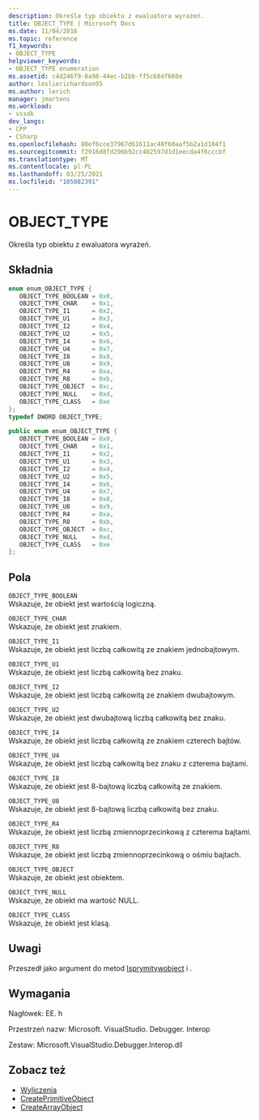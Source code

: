 ```yaml
---
description: Określa typ obiektu z ewaluatora wyrażeń.
title: OBJECT_TYPE | Microsoft Docs
ms.date: 11/04/2016
ms.topic: reference
f1_keywords:
- OBJECT_TYPE
helpviewer_keywords:
- OBJECT_TYPE enumeration
ms.assetid: c4d246f9-8a98-44ec-b2bb-ff5c684f668e
author: leslierichardson95
ms.author: lerich
manager: jmartens
ms.workload:
- vssdk
dev_langs:
- CPP
- CSharp
ms.openlocfilehash: 80ef6cce37967d61611ac48f60aaf5b2a1d184f1
ms.sourcegitcommit: f2916d8fd296b92cc402597d1d1eecda4f6cccbf
ms.translationtype: MT
ms.contentlocale: pl-PL
ms.lasthandoff: 03/25/2021
ms.locfileid: "105082391"
---
```

# <a name="object_type"></a>OBJECT_TYPE
Określa typ obiektu z ewaluatora wyrażeń.

## <a name="syntax"></a>Składnia

```cpp
enum enum_OBJECT_TYPE { 
   OBJECT_TYPE_BOOLEAN = 0x0,
   OBJECT_TYPE_CHAR    = 0x1,
   OBJECT_TYPE_I1      = 0x2,
   OBJECT_TYPE_U1      = 0x3,
   OBJECT_TYPE_I2      = 0x4,
   OBJECT_TYPE_U2      = 0x5,
   OBJECT_TYPE_I4      = 0x6,
   OBJECT_TYPE_U4      = 0x7,
   OBJECT_TYPE_I8      = 0x8,
   OBJECT_TYPE_U8      = 0x9,
   OBJECT_TYPE_R4      = 0xa,
   OBJECT_TYPE_R8      = 0xb,
   OBJECT_TYPE_OBJECT  = 0xc,
   OBJECT_TYPE_NULL    = 0xd,
   OBJECT_TYPE_CLASS   = 0xe
};
typedef DWORD OBJECT_TYPE;
```

```csharp
public enum enum_OBJECT_TYPE { 
   OBJECT_TYPE_BOOLEAN = 0x0,
   OBJECT_TYPE_CHAR    = 0x1,
   OBJECT_TYPE_I1      = 0x2,
   OBJECT_TYPE_U1      = 0x3,
   OBJECT_TYPE_I2      = 0x4,
   OBJECT_TYPE_U2      = 0x5,
   OBJECT_TYPE_I4      = 0x6,
   OBJECT_TYPE_U4      = 0x7,
   OBJECT_TYPE_I8      = 0x8,
   OBJECT_TYPE_U8      = 0x9,
   OBJECT_TYPE_R4      = 0xa,
   OBJECT_TYPE_R8      = 0xb,
   OBJECT_TYPE_OBJECT  = 0xc,
   OBJECT_TYPE_NULL    = 0xd,
   OBJECT_TYPE_CLASS   = 0xe
};
```

## <a name="fields"></a>Pola
 `OBJECT_TYPE_BOOLEAN`\
 Wskazuje, że obiekt jest wartością logiczną.

 `OBJECT_TYPE_CHAR`\
 Wskazuje, że obiekt jest znakiem.

 `OBJECT_TYPE_I1`\
 Wskazuje, że obiekt jest liczbą całkowitą ze znakiem jednobajtowym.

 `OBJECT_TYPE_U1`\
 Wskazuje, że obiekt jest liczbą całkowitą bez znaku.

 `OBJECT_TYPE_I2`\
 Wskazuje, że obiekt jest liczbą całkowitą ze znakiem dwubajtowym.

 `OBJECT_TYPE_U2`\
 Wskazuje, że obiekt jest dwubajtową liczbą całkowitą bez znaku.

 `OBJECT_TYPE_I4`\
 Wskazuje, że obiekt jest liczbą całkowitą ze znakiem czterech bajtów.

 `OBJECT_TYPE_U4`\
 Wskazuje, że obiekt jest liczbą całkowitą bez znaku z czterema bajtami.

 `OBJECT_TYPE_I8`\
 Wskazuje, że obiekt jest 8-bajtową liczbą całkowitą ze znakiem.

 `OBJECT_TYPE_U8`\
 Wskazuje, że obiekt jest 8-bajtową liczbą całkowitą bez znaku.

 `OBJECT_TYPE_R4`\
 Wskazuje, że obiekt jest liczbą zmiennoprzecinkową z czterema bajtami.

 `OBJECT_TYPE_R8`\
 Wskazuje, że obiekt jest liczbą zmiennoprzecinkową o ośmiu bajtach.

 `OBJECT_TYPE_OBJECT`\
 Wskazuje, że obiekt jest obiektem.

 `OBJECT_TYPE_NULL`\
 Wskazuje, że obiekt ma wartość NULL.

 `OBJECT_TYPE_CLASS`\
 Wskazuje, że obiekt jest klasą.

## <a name="remarks"></a>Uwagi
 Przeszedł jako argument do metod [Isprymitywobject](../../../extensibility/debugger/reference/idebugfunctionobject-createprimitiveobject.md) i [](../../../extensibility/debugger/reference/idebugfunctionobject-createarrayobject.md) .

## <a name="requirements"></a>Wymagania
 Nagłówek: EE. h

 Przestrzeń nazw: Microsoft. VisualStudio. Debugger. Interop

 Zestaw: Microsoft.VisualStudio.Debugger.Interop.dll

## <a name="see-also"></a>Zobacz też
- [Wyliczenia](../../../extensibility/debugger/reference/enumerations-visual-studio-debugging.md)
- [CreatePrimitiveObject](../../../extensibility/debugger/reference/idebugfunctionobject-createprimitiveobject.md)
- [CreateArrayObject](../../../extensibility/debugger/reference/idebugfunctionobject-createarrayobject.md)
